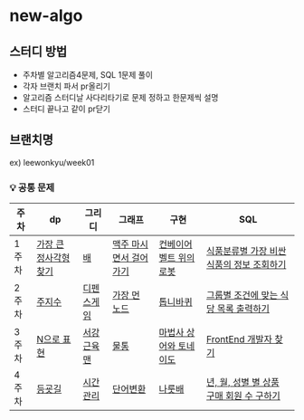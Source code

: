   # new-algo
## 스터디 방법
- 주차별 알고리즘4문제, SQL 1문제 풀이
- 각자 브랜치 파서 pr올리기
- 알고리즘 스터디날 사다리타기로 문제 정하고 한문제씩 설명
- 스터디 끝나고 같이 pr닫기

## 브랜치명
ex) leewonkyu/week01

### 💡 공통 문제
| 주차 | dp | 그리디 | 그래프 | 구현 | SQL |
|------|------|----|----|----|----|
| 1주차 | <a href="https://school.programmers.co.kr/learn/courses/30/lessons/12905">가장 큰 정사각형 찾기</a> | <a href="https://www.acmicpc.net/problem/1092">배</a> | <a href="https://www.acmicpc.net/problem/9205">맥주 마시면서 걸어가기 </a> | <a href="https://www.acmicpc.net/problem/20055">컨베이어 벨트 위의 로봇</a> | <a href="https://school.programmers.co.kr/learn/courses/30/lessons/131116">식품분류별 가장 비싼 식품의 정보 조회하기</a> |
| 2주차 | [주지수](https://www.acmicpc.net/problem/15724) | [디펜스게임](https://school.programmers.co.kr/learn/courses/30/lessons/142085) | [가장 먼 노드](https://school.programmers.co.kr/learn/courses/30/lessons/49189) | [톱니바퀴](https://www.acmicpc.net/problem/14891) | [그룹별 조건에 맞는 식당 목록 출력하기](https://school.programmers.co.kr/learn/courses/30/lessons/131124) |
| 3주차 | [N으로 표현](https://school.programmers.co.kr/learn/courses/30/lessons/42895) | [서강근육맨](https://www.acmicpc.net/problem/20300) | [물통](https://www.acmicpc.net/problem/2251) | [마법사 상어와 토네이도](https://www.acmicpc.net/problem/20057) | [FrontEnd 개발자 찾기](https://school.programmers.co.kr/learn/courses/30/lessons/276035) |
| 4주차 | [등굣길](https://school.programmers.co.kr/learn/courses/30/lessons/42898) | [시간관리](https://www.acmicpc.net/problem/1263) | [단어변환](https://school.programmers.co.kr/learn/courses/30/lessons/43163) | [나룻배](https://www.acmicpc.net/problem/2065) | [년, 월, 성별 별 상품 구매 회원 수 구하기](https://school.programmers.co.kr/learn/courses/30/lessons/131532) |
